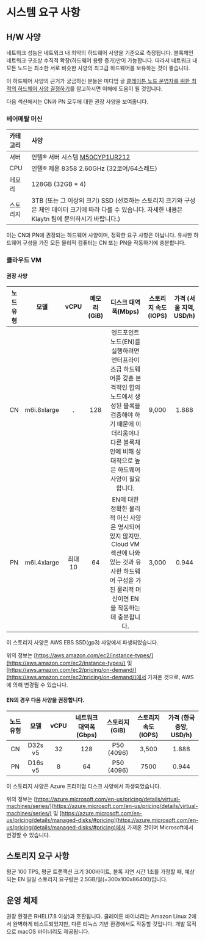 # 시스템 요구 사항

## H/W 사양 <a id="h-w-specification"></a>

네트워크 성능은 네트워크 내 최악의 하드웨어 사양을 기준으로 측정됩니다. 블록체인 네트워크 구조상 수직적 확장(하드웨어 용량 증가)만이 가능합니다. 따라서 네트워크 내 모든 노드는 최소한 서로 비슷한 사양의 최고급 하드웨어를 보유하는 것이 좋습니다.

이 하드웨어 사양의 근거가 궁금하신 분들은 미디엄 글 [클레이튼 노드 운영자를 위한 최적의 하드웨어 사양 결정하기](https://klaytn.foundation/node-operator-optimal-specs/)를 참고하시면 이해에 도움이 될 것입니다.

다음 섹션에서는 CN과 PN 모두에 대한 권장 사양을 보여줍니다.

### 베어메탈 머신 <a id="bare-metal-machine"></a>

| 카테고리 | 사양                                                                                                                                         |
| :--- | :----------------------------------------------------------------------------------------------------------------------------------------- |
| 서버   | 인텔® 서버 시스템 [M50CYP1UR212](https://www.intel.sg/content/www/xa/en/products/sku/214842/intel-server-system-m50cyp1ur212/specifications.html) |
| CPU  | 인텔® 제온 8358 2.60GHz (32코어/64스레드)                                                                                        |
| 메모리  | 128GB (32GB \* 4)                                                                                                       |
| 스토리지 | 3TB (또는 그 이상의 크기) SSD (선호하는 스토리지 크기와 구성은 체인 데이터 크기에 따라 다를 수 있습니다. 자세한 내용은 Klaytn 팀에 문의하시기 바랍니다.)     |

이는 CN과 PN에 권장되는 하드웨어 사양이며, 정확한 요구 사항은 아닙니다. 유사한 하드웨어 구성을 가진 모든 물리적 컴퓨터는 CN 또는 PN을 작동하기에 충분합니다.

### 클라우드 VM <a id="cloud-vm"></a>

#### 권장 사양 <a id="recommended-specification-based-on-aws"></a>

| 노드 유형 |      모델     |  vCPU | 메모리(GiB) |                                                   디스크 대역폭(Mbps)                                                   | 스토리지 속도 (IOPS) | 가격 (서울 지역, USD/h) |
| :---: | :---------: | :---: | :-------------------------: | :----------------------------------------------------------------------------------------------------------------------------------: | :-------------------------------: | :----------------------------------: |
|   CN  | m6i.8xlarge |   .   |             128             | 엔드포인트 노드(EN)를 실행하려면 엔터프라이즈급 하드웨어를 갖춘 본격적인 합의 노드에서 생성된 블록을 검증해야 하기 때문에 이더리움이나 다른 블록체인에 비해 상대적으로 높은 하드웨어 사양이 필요합니다. |               9,000               |                 1.888                |
|   PN  | m6i.4xlarge | 최대 10 |              64             |                  EN에 대한 정확한 물리적 머신 사양은 명시되어 있지 않지만, Cloud VM 섹션에 나와 있는 것과 유사한 하드웨어 구성을 가진 물리적 머신이면 EN을 작동하는 데 충분합니다.                 |               3,000               |                 0.944                |

이 스토리지 사양은 AWS EBS SSD(gp3) 사양에서 파생되었습니다.

위의 정보는 [https://aws.amazon.com/ec2/instance-types/](https://aws.amazon.com/ec2/instance-types/) 및 [https://aws.amazon.com/ec2/pricing/on-demand/](https://aws.amazon.com/ec2/pricing/on-demand/)에서 가져온 것으로, AWS에 의해 변경될 수 있습니다.

#### EN의 경우 다음 사양을 권장합니다.

| 노드 유형 |    모델   | vCPU | 네트워크 대역폭(Gbps) |  스토리지(GiB) | 스토리지 속도 (IOPS) | 가격 (한국 중앙, USD/h) |
| :---: | :-----: | :--: | :-------------------------------: | :---------------------------: | :-------------------------------: | :----------------------------------: |
|   CN  | D32s v5 |  32  |                128                | P50 (4096) |               3,500               |                 1.888                |
|   PN  | D16s v5 |   8  |                 64                | P50 (4096) |                7500               |                 0.944                |

이 스토리지 사양은 Azure 프리미엄 디스크 사양에서 파생되었습니다.

위의 정보는 [https://azure.microsoft.com/en-us/pricing/details/virtual-machines/series/](https://azure.microsoft.com/en-us/pricing/details/virtual-machines/series/) 및 [https://azure.microsoft.com/en-us/pricing/details/managed-disks/#pricing](https://azure.microsoft.com/en-us/pricing/details/managed-disks/#pricing)에서 가져온 것이며 Microsoft에서 변경할 수 있습니다.

## 스토리지 요구 사항 <a id="storage-requirements"></a>

평균 100 TPS, 평균 트랜잭션 크기 300바이트, 블록 지연 시간 1초를 가정할 때, 예상되는 EN 일일 스토리지 요구량은 2.5GB/일(=300x100x86400)입니다.

## 운영 체제 <a id="operating-system"></a>

권장 환경은 RHEL(7.8 이상)과 호환됩니다.
클레이튼 바이너리는 Amazon Linux 2에서 완벽하게 테스트되었지만, 다른 리눅스 기반 환경에서도 작동할 것입니다. 개발 목적으로 macOS 바이너리도 제공됩니다.
